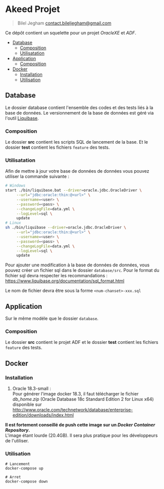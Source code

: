 Akeed Projet  <!-- omit in toc -->
====

> Bilel Jegham <contact.bileljegham@gmail.com>

Ce dépôt contient un squelette pour un projet *OracleXE* et *ADF*.

- [Database](#database)
  - [Composition](#composition)
  - [Utilisatation](#utilisatation)
- [Application](#application)
  - [Composition](#composition-1)
- [Docker](#docker)
  - [Installation](#installation)
  - [Utilisation](#utilisation)



## Database

Le dossier database contient l'ensemble des codes et des tests liés à la base de données. Le versionnement de la base de données est géré via l'outil [Liquibase](https://www.liquibase.org/).


### Composition
Le dossier **src** contient les scripts SQL de lancement de la base.
Et le dossier **test** contient les fichiers `feature` des tests.


### Utilisatation
Afin de mettre à jour votre base de données de données vous pouvez utiliser la commande suivante :
```sh
# Windows
start ./bin/liquibase.bat --driver=oracle.jdbc.OracleDriver \
     --url="jdbc:oracle:thin:@<url>" \
     --username=<user> \
     --password=<pass> \
     --changeLogFile=data.yml \
     --logLevel=sql \
     update
# Linux
sh ./bin/liquibase --driver=oracle.jdbc.OracleDriver \
     --url="jdbc:oracle:thin:@<url>" \
     --username=<user> \
     --password=<pass> \
     --changeLogFile=data.yml \
     --logLevel=sql \
     update
```
Pour ajouter une modification à la base de données de données, vous pouvez créer un fichier sql dans le dossier `database/src`. 
Pour le format du fichier sql devra respecter les recommandations : https://www.liquibase.org/documentation/sql_format.html

Le nom de fichier devra être sous la forme `<num-chanset>-xxx.sql`


## Application

Sur le même modéle que le dossier `database`.

### Composition
Le dossier **src** contient le projet ADF et le dossier **test** contient les fichiers `feature` des tests.



## Docker
### Installation
 1. Oracle 18.3-small :    
 Pour générer l'image docker 18.3, il faut télécharger le fichier *db_home.zip*
(Oracle Database 18c Standard Edition 2 for Linux x64) disponible sur http://www.oracle.com/technetwork/database/enterprise-edition/downloads/index.html

**Il est fortement conseillé de push cette image sur un *Docker Container Repository*.**    
 L'image étant lourde (20.4GB). Il sera plus pratique pour les développeurs de l'utiliser.

### Utilisation

```shell
# Lancement
docker-compose up 

# Arret
docker-compose down

```




